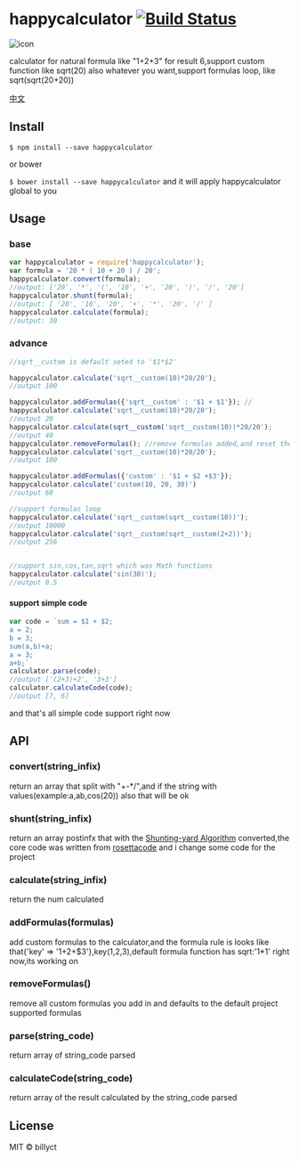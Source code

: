 # happycalculator [![Build Status](https://travis-ci.org/billyct/happycalculator.svg?branch=v1.3.0)](https://travis-ci.org/billyct/happycalculator)

![icon](./icon.png)


calculator for natural formula like "1+2+3" for result 6,support custom function like sqrt(20) also whatever you want,support formulas loop,  like sqrt(sqrt(20+20))



[中文](https://github.com/billyct/happycalculator/blob/master/readme_zh.md)

## Install


``` $ npm install --save happycalculator ```


or bower


``` $ bower install --save happycalculator ``` and it will apply happycalculator global to you

## Usage
### base

```js
var happycalculator = require('happycalculator');
var formula = '20 * ( 10 + 20 ) / 20';
happycalculator.convert(formula);
//output: ['20', '*', '(', '10', '+', '20', ')', '/', '20']
happycalculator.shunt(formula);
//output: [ '20', '10', '20', '+', '*', '20', '/' ]
happycalculator.calculate(formula);
//output: 30
```
### advance
```js
//sqrt__custom is default seted to '$1*$2'

happycalculator.calculate('sqrt__custom(10)*20/20');
//output 100

happycalculator.addFormulas({'sqrt__custom' : '$1 + $1'}); //
happycalculator.calculate('sqrt__custom(10)*20/20');
//output 20
happycalculator.calculate(sqrt__custom('sqrt__custom(10))*20/20');
//output 40
happycalculator.removeFormulas(); //remove formulas added,and reset the formulas default
happycalculator.calculate('sqrt__custom(10)*20/20');
//output 100

happycalculator.addFormulas({'custom' : '$1 + $2 +$3'});
happycalculator.calculate('custom(10, 20, 30)')
//output 60

//support formulas loop
happycalculator.calculate('sqrt__custom(sqrt__custom(10))');
//output 10000
happycalculator.calculate('sqrt__custom(sqrt__custom(2+2))');
//output 256


//support sin,cos,tan,sqrt which was Math functions
happycalculator.calculate('sin(30)');
//output 0.5

```

#### support simple code
```js
var code = `sum = $1 + $2;
a = 2;
b = 3;
sum(a,b)+a;
a = 3;
a+b;`
calculator.parse(code);
//output ['(2+3)+2', '3+3']
calculator.calculateCode(code);
//output [7, 6]
```
and that's all simple code support right now

## API
### convert(string_infix)
return an array that split with "+-*/",and if the string with values(example:a,ab,cos(20)) also that will be ok

### shunt(string_infix)
return an array postinfx that with the [Shunting-yard Algorithm](https://en.wikipedia.org/wiki/Shunting-yard_algorithm) converted,the core code was written from [rosettacode](https://rosettacode.org/wiki/Parsing/Shunting-yard_algorithm#JavaScript) and i change some code for the project

### calculate(string_infix)
return the num calculated

### addFormulas(formulas)
add custom formulas to the calculator,and the formula rule is looks like that{'key' => '$1+$2+$3'},key(1,2,3),default formula function has sqrt:'$1*$1' right now,its working on

### removeFormulas()
remove all custom formulas you add in and defaults to the default project supported formulas

### parse(string_code)
return array of string_code parsed


### calculateCode(string_code)
return array of the result calculated by the string_code parsed 




## License
MIT © billyct
